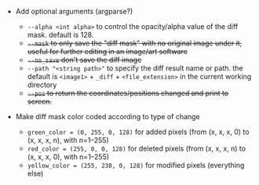 - Add optional arguments (argparse?)
    - `--alpha <int alpha>` to control the opacity/alpha value of the diff mask. default is 128.
    - ~~`--mask` to only save the "diff mask" with no original image under it, useful for further editing in an image/art software~~
    - ~~`--no_save` don't save the diff image~~
    - `--path "<string path>"` to specify the diff result name or path. the default is `<image1>` + `_diff` + `<file_extension>` in the current working directory
    - ~~`--pos` to return the coordinates/positions changed and print to screen.~~
    
- Make diff mask color coded according to type of change
    - `green_color = (0, 255, 0, 128)` for added pixels (from (x, x, x, 0) to (x, x, x, n), with n=1–255)
    - `red_color = (255, 0, 0, 128)` for deleted pixels (from (x, x, x, n) to (x, x, x, 0), with n=1–255)
    - `yellow_color = (255, 230, 0, 128)` for modified pixels (everything else)
